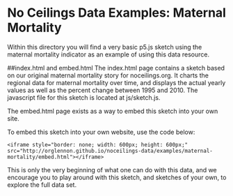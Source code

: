 # No Ceilings Data Examples: Maternal Mortality

Within this directory you will find a very basic p5.js sketch using the maternal mortality indicator as an example of using this data resource.

##index.html and embed.html
The index.html page contains a sketch based on our original maternal mortality story for noceilings.org. It charts the regional data for maternal mortality over time, and displays the actual yearly values as well as the percent change between 1995 and 2010. The javascript file for this sketch is located at js/sketch.js.

The embed.html page exists as a way to embed this sketch into your own site.

To embed this sketch into your own website, use the code below:

```
<iframe style="border: none; width: 600px; height: 600px;" src="http://orglennon.github.io/noceilings-data/examples/maternal-mortality/embed.html"></iframe>
```

This is only the very beginning of what one can do with this data, and we encourage you to play around with this sketch, and sketches of your own, to explore the full data set.
